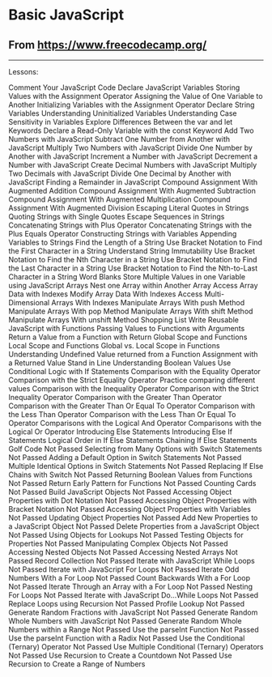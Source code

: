 # Basic JavaScript

## From https://www.freecodecamp.org/
___

Lessons:

Comment Your JavaScript Code
Declare JavaScript Variables
Storing Values with the Assignment Operator
Assigning the Value of One Variable to Another
Initializing Variables with the Assignment Operator
Declare String Variables
Understanding Uninitialized Variables
Understanding Case Sensitivity in Variables
Explore Differences Between the var and let Keywords
Declare a Read-Only Variable with the const Keyword
Add Two Numbers with JavaScript
Subtract One Number from Another with JavaScript
Multiply Two Numbers with JavaScript
Divide One Number by Another with JavaScript
Increment a Number with JavaScript
Decrement a Number with JavaScript
Create Decimal Numbers with JavaScript
Multiply Two Decimals with JavaScript
Divide One Decimal by Another with JavaScript
Finding a Remainder in JavaScript
Compound Assignment With Augmented Addition
Compound Assignment With Augmented Subtraction
Compound Assignment With Augmented Multiplication
Compound Assignment With Augmented Division
Escaping Literal Quotes in Strings
Quoting Strings with Single Quotes
Escape Sequences in Strings
Concatenating Strings with Plus Operator
Concatenating Strings with the Plus Equals Operator
Constructing Strings with Variables
Appending Variables to Strings
Find the Length of a String
Use Bracket Notation to Find the First Character in a String
Understand String Immutability
Use Bracket Notation to Find the Nth Character in a String
Use Bracket Notation to Find the Last Character in a String
Use Bracket Notation to Find the Nth-to-Last Character in a String
Word Blanks
Store Multiple Values in one Variable using JavaScript Arrays
Nest one Array within Another Array
Access Array Data with Indexes
Modify Array Data With Indexes
Access Multi-Dimensional Arrays With Indexes
Manipulate Arrays With push Method
Manipulate Arrays With pop Method
Manipulate Arrays With shift Method
Manipulate Arrays With unshift Method
Shopping List
Write Reusable JavaScript with Functions
Passing Values to Functions with Arguments
Return a Value from a Function with Return
Global Scope and Functions
Local Scope and Functions
Global vs. Local Scope in Functions
Understanding Undefined Value returned from a Function
Assignment with a Returned Value
Stand in Line
Understanding Boolean Values
Use Conditional Logic with If Statements
Comparison with the Equality Operator
Comparison with the Strict Equality Operator
Practice comparing different values
Comparison with the Inequality Operator
Comparison with the Strict Inequality Operator
Comparison with the Greater Than Operator
Comparison with the Greater Than Or Equal To Operator
Comparison with the Less Than Operator
Comparison with the Less Than Or Equal To Operator
Comparisons with the Logical And Operator
Comparisons with the Logical Or Operator
Introducing Else Statements
Introducing Else If Statements
Logical Order in If Else Statements
Chaining If Else Statements
Golf Code
Not Passed
Selecting from Many Options with Switch Statements
Not Passed
Adding a Default Option in Switch Statements
Not Passed
Multiple Identical Options in Switch Statements
Not Passed
Replacing If Else Chains with Switch
Not Passed
Returning Boolean Values from Functions
Not Passed
Return Early Pattern for Functions
Not Passed
Counting Cards
Not Passed
Build JavaScript Objects
Not Passed
Accessing Object Properties with Dot Notation
Not Passed
Accessing Object Properties with Bracket Notation
Not Passed
Accessing Object Properties with Variables
Not Passed
Updating Object Properties
Not Passed
Add New Properties to a JavaScript Object
Not Passed
Delete Properties from a JavaScript Object
Not Passed
Using Objects for Lookups
Not Passed
Testing Objects for Properties
Not Passed
Manipulating Complex Objects
Not Passed
Accessing Nested Objects
Not Passed
Accessing Nested Arrays
Not Passed
Record Collection
Not Passed
Iterate with JavaScript While Loops
Not Passed
Iterate with JavaScript For Loops
Not Passed
Iterate Odd Numbers With a For Loop
Not Passed
Count Backwards With a For Loop
Not Passed
Iterate Through an Array with a For Loop
Not Passed
Nesting For Loops
Not Passed
Iterate with JavaScript Do...While Loops
Not Passed
Replace Loops using Recursion
Not Passed
Profile Lookup
Not Passed
Generate Random Fractions with JavaScript
Not Passed
Generate Random Whole Numbers with JavaScript
Not Passed
Generate Random Whole Numbers within a Range
Not Passed
Use the parseInt Function
Not Passed
Use the parseInt Function with a Radix
Not Passed
Use the Conditional (Ternary) Operator
Not Passed
Use Multiple Conditional (Ternary) Operators
Not Passed
Use Recursion to Create a Countdown
Not Passed
Use Recursion to Create a Range of Numbers

